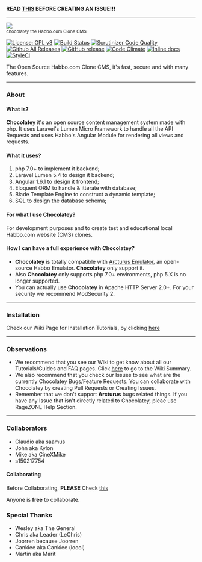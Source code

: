 **READ [THIS](https://github.com/sant0ro/chocolatey/wiki/Before-Collaborating) BEFORE CREATING AN ISSUE!!!**


<hr>

![](http://www.habbcrazy.net/resources/fonts/116/chocolatey.gif)
<br><sup>chocolatey the Habbo.com Clone CMS</sup>

[![License: GPL v3](https://img.shields.io/badge/License-GPL%20v3-blue.svg)](http://www.gnu.org/licenses/gpl-3.0) [![Build Status](https://scrutinizer-ci.com/g/sant0ro/chocolatey/badges/build.png?b=development)](https://scrutinizer-ci.com/g/sant0ro/chocolatey/build-status/development) [![Scrutinizer Code Quality](https://scrutinizer-ci.com/g/sant0ro/chocolatey/badges/quality-score.png?b=development)](https://scrutinizer-ci.com/g/sant0ro/chocolatey/?branch=development) [![Github All Releases](https://img.shields.io/github/downloads/sant0ro/chocolatey/total.svg)]() [![GitHub release](https://img.shields.io/github/release/sant0ro/chocolatey.svg)]() [![Code Climate](https://codeclimate.com/github/sant0ro/chocolatey/badges/gpa.svg)](https://codeclimate.com/github/sant0ro/chocolatey) [![Inline docs](http://inch-ci.org/github/sant0ro/chocolatey.svg?branch=master)](http://inch-ci.org/github/sant0ro/chocolatey) [![StyleCI](https://styleci.io/repos/79750909/shield?branch=development&style=flat)](https://styleci.io/repos/79750909)

The Open Source Habbo.com Clone CMS, it's fast, secure and with many features.

<hr>

### About

#### What is?

**Chocolatey** it's an open source content management system made with php. It uses Laravel's Lumen Micro Framework to handle all the API Requests and uses Habbo's Angular Module for rendering all views and requests.

#### What it uses?

1. php 7.0+ to implement it backend;
2. Laravel Lumen 5.4 to design it backend;
3. Angular 1.6.1 to design it frontend;
4. Eloquent ORM to handle & itterate with database;
5. Blade Template Engine to construct a dynamic template;
6. SQL to design the database schema;

#### For what I use Chocolatey?

For development purposes and to create test and educational local Habbo.com website (CMS) clones.

#### How I can have a full experience with Chocolatey?

* **Chocolatey** is totally compatible with [Arcturus Emulator](http://arcturus.wf), an open-source Habbo Emulator. **Chocolatey** only support it.
* Also **Chocolatey** only supports php 7.0+ environments, php 5.X is no longer supported.
* You can actually use **Chocolatey** in Apache HTTP Server 2.0+. For your security we recommend ModSecurity 2.

<hr>

### Installation

Check our Wiki Page for Installation Tutorials, by clicking [here](https://github.com/sant0ro/chocolatey/wiki/Installing-Chocolatey)

<hr>

### Observations

* We recommend that you see our Wiki to get know about all our Tutorials/Guides and FAQ pages. Click [here](https://github.com/sant0ro/chocolatey/wiki) to go to the Wiki Summary.
* We also recommend that you check our Issues to see what are the currently Chocolatey Bugs/Feature Requests. You can collaborate with Chocolatey by creating Pull Requests or Creating Issues.
* Remember that we don't support **Arcturus** bugs related things. If you have any Issue that isn't directly related to Chocolatey, pleae use RageZONE Help Section.
  
<hr>

### Collaborators
* Claudio aka saamus
* John aka Kylon
* Mike aka CineXMike
* s150217754

#### Collaborating

Before Collaborating, **PLEASE** Check [this](https://github.com/sant0ro/chocolatey/wiki/Before-Collaborating)

Anyone is **free** to collaborate.

### Special Thanks
* Wesley aka The General
* Chris aka Leader (LeChris)
* Joorren because Joorren
* Cankiee aka Cankiee (loool)
* Martin aka Marit
